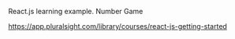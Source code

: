 React.js learning example.
Number Game

https://app.pluralsight.com/library/courses/react-js-getting-started

